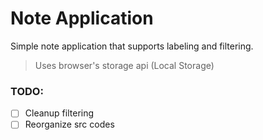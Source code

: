 # Note Application

Simple note application that supports labeling and filtering.

> Uses browser's storage api (Local Storage)

### TODO:

- [ ] Cleanup filtering
- [ ] Reorganize src codes
